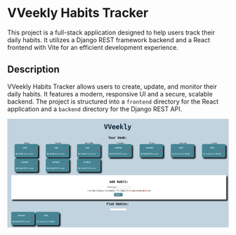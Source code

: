 # VVeekly Habits Tracker

This project is a full-stack application designed to help users track their daily habits. It utilizes a Django REST framework backend and a React frontend with Vite for an efficient development experience.

## Description

VVeekly Habits Tracker allows users to create, update, and monitor their daily habits. It features a modern, responsive UI and a secure, scalable backend. The project is structured into a `frontend` directory for the React application and a `backend` directory for the Django REST API.

![Screenshot of VVeekly Habits Tracker](Screenshot.png)